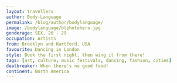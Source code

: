 ```yaml
---
layout: travellers
author: Body-Language
permalink: /blog/author/bodylanguage/
image: /bodylanguage/blphotohero.jpg
genderage: SEX, 20 - 29
occupation: Artists
from: Brooklyn and Hartford, USA
favourite: Dancing in London
style: Book the first night, then wing it from there!
tags: [art, culture, music festivals, dancing, fashion, cities]
dealbreaker: When there's no good food!
continent: North America
---
```

